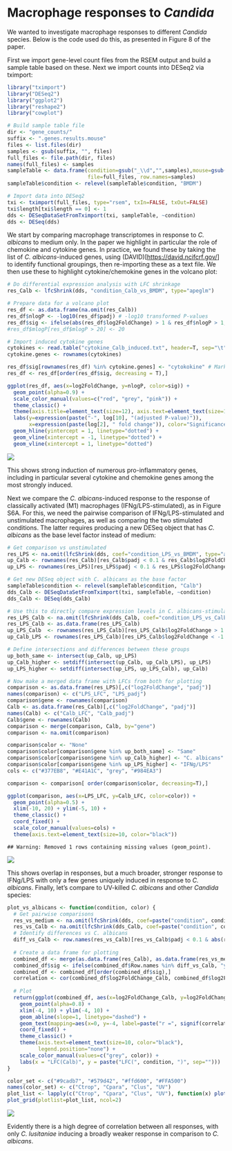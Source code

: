 Macrophage responses to *Candida*
================

We wanted to investigate macrophage responses to different *Candida*
species. Below is the code used do this, as presented in Figure 8 of the
paper.

First we import gene-level count files from the RSEM output and build a
sample table based on these. Next we import counts into DESeq2 via
tximport:

``` r
library("tximport")
library("DESeq2")
library("ggplot2")
library("reshape2")
library("cowplot")

# Build sample table file
dir <- "gene_counts/"
suffix <- ".genes.results.mouse"
files <- list.files(dir)
samples <- gsub(suffix, "", files)
full_files <- file.path(dir, files)
names(full_files) <- samples
sampleTable <- data.frame(condition=gsub("_\\d","",samples),mouse=gsub("[A-Za-z0-9]+_","",samples),
                          file=full_files, row.names=samples)
sampleTable$condition <- relevel(sampleTable$condition, "BMDM")

# Import data into DESeq2
txi <- tximport(full_files, type="rsem", txIn=FALSE, txOut=FALSE)
txi$length[txi$length == 0] <- 1
dds <- DESeqDataSetFromTximport(txi, sampleTable, ~condition)
dds <- DESeq(dds)
```

We start by comparing macrophage transcriptomes in response to *C.
albicans* to medium only. In the paper we highlight in particular the
role of chemokine and cytokine genes. In practice, we found these by
taking the list of *C. albicans*-induced genes, using
(DAVID)\[<https://david.ncifcrf.gov/>\] to identify functional
groupings, then re-importing these as a text file. We then use these to
highlight cytokine/chemokine genes in the volcano plot:

``` r
# Do differential expression analysis with LFC shrinkage
res_Calb <- lfcShrink(dds, "condition_Calb_vs_BMDM", type="apeglm")

# Prepare data for a volcano plot
res_df <- as.data.frame(na.omit(res_Calb))
res_df$nlogP <- -log10(res_df$padj) # -log10 transformed P-values
res_df$sig <- ifelse(abs(res_df$log2FoldChange) > 1 & res_df$nlogP > 1, "yes", "no") # Indicator of whether a gene is significantly differentially expressed with FDR = 0.1 and LFC threshold of 1
#res_df$mlogP[res_df$mlogP > 20] <- 20

# Import induced cytokine genes
cytokines <- read.table("cytokine_Calb_induced.txt", header=T, sep="\t")
cytokine.genes <- rownames(cytokines)

res_df$sig[rownames(res_df) %in% cytokine.genes] <- "cytokokine" # Mark induced cytokine genes
res_df <- res_df[order(res_df$sig, decreasing = T),]

ggplot(res_df, aes(x=log2FoldChange, y=nlogP, color=sig)) +
  geom_point(alpha=0.9) +
  scale_color_manual(values=c("red", "grey", "pink")) +
  theme_classic() +
  theme(axis.title=element_text(size=12), axis.text=element_text(size=10, color="black")) +
  labs(y=expression(paste("-", log[10], "(adjusted P-value)")),
       x=expression(paste(log[2], " fold change")), color="Significance") +
  geom_hline(yintercept = 1, linetype="dotted") +
  geom_vline(xintercept = -1, linetype="dotted") +
  geom_vline(xintercept = 1, linetype="dotted")
```

![](macrophage_analysis_files/figure-gfm/albicans-1.png)<!-- -->

This shows strong induction of numerous pro-inflammatory genes,
including in particular several cytokine and chemokine genes among the
most strongly induced.

Next we compare the *C. albicans*-induced response to the response of
classically activated (M1) macrophages (IFNg/LPS-stimulated), as in
Figure S6A. For this, we need the pairwise comparison of
IFNg/LPS-stimulated and unstimulated macrophages, as well as comparing
the two stimulated conditions. The latter requires producing a new DESeq
object that has *C. albicans* as the base level factor instead of
medium:

``` r
# Get comparison vs unstimulated
res_LPS <- na.omit(lfcShrink(dds, coef="condition_LPS_vs_BMDM", type="apeglm")) # get IFNg/LPS vs medium
up_Calb <- rownames(res_Calb)[res_Calb$padj < 0.1 & res_Calb$log2FoldChange > 1]
up_LPS <- rownames(res_LPS)[res_LPS$padj < 0.1 & res_LPS$log2FoldChange > 1]

# Get new DESeq object with C. albicans as the base factor
sampleTable$condition <- relevel(sampleTable$condition, "Calb")
dds_Calb <- DESeqDataSetFromTximport(txi, sampleTable, ~condition)
dds_Calb <- DESeq(dds_Calb)

# Use this to directly compare expression levels in C. albicans-stimulated and IFNg/LPS-stimulated
res_LPS_Calb <- na.omit(lfcShrink(dds_Calb, coef="condition_LPS_vs_Calb", type="apeglm"))
res_LPS_Calb <- as.data.frame(res_LPS_Calb)
up_LPS_Calb  <- rownames(res_LPS_Calb)[res_LPS_Calb$log2FoldChange > 1 & res_LPS_Calb$padj < 0.1]
up_Calb_LPS <- rownames(res_LPS_Calb)[res_LPS_Calb$log2FoldChange < -1 & res_LPS_Calb$padj < 0.1]

# Define intersections and differences between these groups
up_both_same <- intersect(up_Calb, up_LPS)
up_Calb_higher <- setdiff(intersect(up_Calb, up_Calb_LPS), up_LPS)
up_LPS_higher <- setdiff(intersect(up_LPS, up_LPS_Calb), up_Calb)

# Now make a merged data frame with LFCs from both for plotting
comparison <- as.data.frame(res_LPS)[,c("log2FoldChange", "padj")]
names(comparison) <- c("LPS_LFC", "LPS_padj")
comparison$gene <- rownames(comparison)
Calb <- as.data.frame(res_Calb)[,c("log2FoldChange", "padj")]
names(Calb) <- c("Calb_LFC", "Calb_padj")
Calb$gene <- rownames(Calb)
comparison <- merge(comparison, Calb, by="gene")
comparison <- na.omit(comparison)

comparison$color <- "None"
comparison$color[comparison$gene %in% up_both_same] <- "Same"
comparison$color[comparison$gene %in% up_Calb_higher] <- "C. albicans"
comparison$color[comparison$gene %in% up_LPS_higher] <- "IFNg/LPS"
cols <- c("#377EB8", "#E41A1C", "grey", "#984EA3")

comparison <- comparison[ order(comparison$color, decreasing=T),]

ggplot(comparison, aes(x=LPS_LFC, y=Calb_LFC, color=color)) +
  geom_point(alpha=0.5) +
  xlim(-10, 20) + ylim(-5, 10) +
  theme_classic() +
  coord_fixed() +
  scale_color_manual(values=cols) +
  theme(axis.text=element_text(size=10, color="black"))
```

    ## Warning: Removed 1 rows containing missing values (geom_point).

![](macrophage_analysis_files/figure-gfm/ifn_lps-1.png)<!-- -->

This shows overlap in responses, but a much broader, stronger response
to IFNg/LPS with only a few genes uniquely induced in response to *C.
albicans*. Finally, let’s compare to UV-killed *C. albicans* and other
*Candida* species:

``` r
plot_vs_albicans <- function(condition, color) {
  # Get pairwise comparisons
  res_vs_medium <- na.omit(lfcShrink(dds, coef=paste("condition", condition, "vs_BMDM", sep="_"), type="apeglm"))
  res_vs_Calb <- na.omit(lfcShrink(dds_Calb, coef=paste("condition", condition, "vs_Calb", sep="_"), type="apeglm"))
  # Identify differences vs C. albicans
  diff_vs_Calb <- row.names(res_vs_Calb)[res_vs_Calb$padj < 0.1 & abs(res_vs_Calb$log2FoldChange) > 1]
  
  # Create a data frame for plotting
  combined_df <- merge(as.data.frame(res_Calb), as.data.frame(res_vs_medium), by=0, suffixes=c("_Calb", "_other")) # Merge data
  combined_df$sig <- ifelse(combined_df$Row.names %in% diff_vs_Calb, "yes", "no") # Mark significant differences
  combined_df <- combined_df[order(combined_df$sig),]
  correlation <- cor(combined_df$log2FoldChange_Calb, combined_df$log2FoldChange_other, method="pearson")
  
  # Plot
  return(ggplot(combined_df, aes(x=log2FoldChange_Calb, y=log2FoldChange_other, color=sig)) +
    geom_point(alpha=0.8) +
    xlim(-4, 10) + ylim(-4, 10) +
    geom_abline(slope=1, linetype="dashed") +
    geom_text(mapping=aes(x=0, y=-4, label=paste("r =", signif(correlation, 3))), color="black") +
    coord_fixed() +
    theme_classic() +
    theme(axis.text=element_text(size=10, color="black"),
          legend.position="none") +
    scale_color_manual(values=c("grey", color)) +
    labs(x = "LFC(Calb)", y = paste("LFC(", condition, ")", sep="")))
}

color_set <- c("#9cadb7", "#579d42", "#ffd600", "#FFA500")
names(color_set) <- c("Ctrop", "Cpara", "Clus", "UV")
plot_list <- lapply(c("Ctrop", "Cpara", "Clus", "UV"), function(x) plot_vs_albicans(x, unname(color_set[x])))
plot_grid(plotlist=plot_list, ncol=2)
```

![](macrophage_analysis_files/figure-gfm/species-1.png)<!-- -->

Evidently there is a high degree of correlation between all responses,
with only *C. lusitaniae* inducing a broadly weaker response in
comparison to *C. albicans*.
